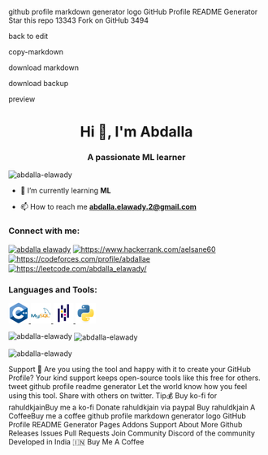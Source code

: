 github profile markdown generator logo
GitHub Profile README Generator
Star this repo
13343
Fork on GitHub
3494

back to edit

copy-markdown

download markdown

download backup

preview
<h1 align="center">Hi 👋, I'm Abdalla</h1>
<h3 align="center">A passionate ML learner</h3>

<p align="left"> <img src="https://komarev.com/ghpvc/?username=abdalla-elawady&label=Profile%20views&color=0e75b6&style=flat" alt="abdalla-elawady" /> </p>

- 🌱 I’m currently learning **ML**

- 📫 How to reach me **abdalla.elawady.2@gmail.com**

<h3 align="left">Connect with me:</h3>
<p align="left">
<a href="https://linkedin.com/in/abdalla elawady" target="blank"><img align="center" src="https://raw.githubusercontent.com/rahuldkjain/github-profile-readme-generator/master/src/images/icons/Social/linked-in-alt.svg" alt="abdalla elawady" height="30" width="40" /></a>
<a href="https://www.hackerrank.com/https://www.hackerrank.com/aelsane60" target="blank"><img align="center" src="https://raw.githubusercontent.com/rahuldkjain/github-profile-readme-generator/master/src/images/icons/Social/hackerrank.svg" alt="https://www.hackerrank.com/aelsane60" height="30" width="40" /></a>
<a href="https://codeforces.com/profile/https://codeforces.com/profile/abdallae" target="blank"><img align="center" src="https://raw.githubusercontent.com/rahuldkjain/github-profile-readme-generator/master/src/images/icons/Social/codeforces.svg" alt="https://codeforces.com/profile/abdallae" height="30" width="40" /></a>
<a href="https://www.leetcode.com/https://leetcode.com/abdalla_elawady/" target="blank"><img align="center" src="https://raw.githubusercontent.com/rahuldkjain/github-profile-readme-generator/master/src/images/icons/Social/leet-code.svg" alt="https://leetcode.com/abdalla_elawady/" height="30" width="40" /></a>
</p>

<h3 align="left">Languages and Tools:</h3>
<p align="left"> <a href="https://www.w3schools.com/cpp/" target="_blank" rel="noreferrer"> <img src="https://raw.githubusercontent.com/devicons/devicon/master/icons/cplusplus/cplusplus-original.svg" alt="cplusplus" width="40" height="40"/> </a> <a href="https://www.mysql.com/" target="_blank" rel="noreferrer"> <img src="https://raw.githubusercontent.com/devicons/devicon/master/icons/mysql/mysql-original-wordmark.svg" alt="mysql" width="40" height="40"/> </a> <a href="https://pandas.pydata.org/" target="_blank" rel="noreferrer"> <img src="https://raw.githubusercontent.com/devicons/devicon/2ae2a900d2f041da66e950e4d48052658d850630/icons/pandas/pandas-original.svg" alt="pandas" width="40" height="40"/> </a> <a href="https://www.python.org" target="_blank" rel="noreferrer"> <img src="https://raw.githubusercontent.com/devicons/devicon/master/icons/python/python-original.svg" alt="python" width="40" height="40"/> </a> </p>

<p><img align="left" src="https://github-readme-stats.vercel.app/api/top-langs?username=abdalla-elawady&show_icons=true&locale=en&layout=compact" alt="abdalla-elawady" /></p>

<p>&nbsp;<img align="center" src="https://github-readme-stats.vercel.app/api?username=abdalla-elawady&show_icons=true&locale=en" alt="abdalla-elawady" /></p>

<p><img align="center" src="https://github-readme-streak-stats.herokuapp.com/?user=abdalla-elawady&" alt="abdalla-elawady" /></p>

Support 🙏
Are you using the tool and happy with it to create your GitHub Profile?
Your kind support keeps open-source tools like this free for others.
tweet github profile readme generator
Let the world know how you feel using this tool. Share with others on twitter.
Tip💰
Buy ko-fi for rahuldkjainBuy me a ko-fi
Donate rahuldkjain via paypal
Buy rahuldkjain A CoffeeBuy me a coffee
github profile markdown generator logo
GitHub Profile README Generator
Pages
Addons
Support
About
More
Github
Releases
Issues
Pull Requests
Join Community
Discord of the community
Developed in India 🇮🇳
Buy Me A Coffee
